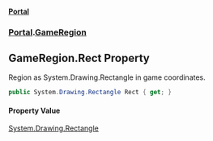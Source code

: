 #### [Portal](index.md 'index')
### [Portal](Portal.md 'Portal').[GameRegion](GameRegion.md 'Portal.GameRegion')

## GameRegion.Rect Property

Region as System.Drawing.Rectangle in game coordinates.

```csharp
public System.Drawing.Rectangle Rect { get; }
```

#### Property Value
[System.Drawing.Rectangle](https://docs.microsoft.com/en-us/dotnet/api/System.Drawing.Rectangle 'System.Drawing.Rectangle')